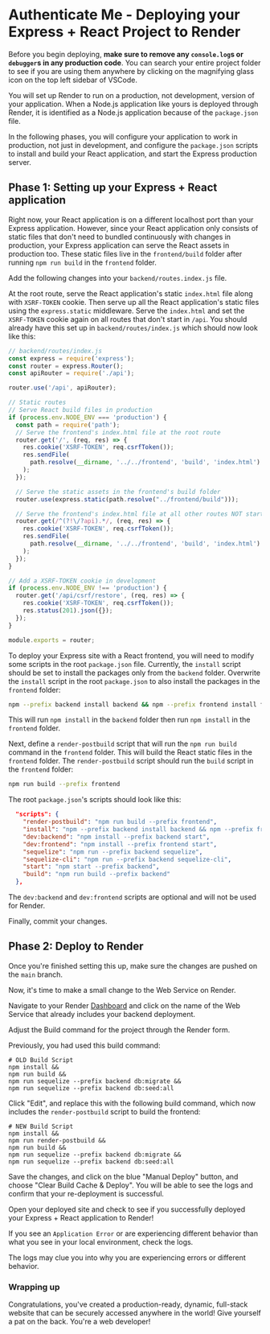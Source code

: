 # Authenticate Me - Deploying your Express + React Project to Render

Before you begin deploying, **make sure to remove any `console.log`s or
`debugger`s in any production code**. You can search your entire project folder
to see if you are using them anywhere by clicking on the magnifying glass icon
on the top left sidebar of VSCode.

You will set up Render to run on a production, not development, version of your
application. When a Node.js application like yours is deployed through Render,
it is identified as a Node.js application because of the `package.json` file.

In the following phases, you will configure your application to work in
production, not just in development, and configure the `package.json` scripts
to install and build your React application, and start the Express production server.

## Phase 1: Setting up your Express + React application

Right now, your React application is on a different localhost port than your
Express application. However, since your React application only consists of
static files that don't need to bundled continuously with changes in production,
your Express application can serve the React assets in production too. These
static files live in the `frontend/build` folder after running `npm run build`
in the `frontend` folder.

Add the following changes into your `backend/routes.index.js` file.

At the root route, serve the React application's static `index.html` file along
with `XSRF-TOKEN` cookie. Then serve up all the React application's static
files using the `express.static` middleware. Serve the `index.html` and set the
`XSRF-TOKEN` cookie again on all routes that don't start in `/api`. You should
already have this set up in `backend/routes/index.js` which should now look
like this:

```js
// backend/routes/index.js
const express = require('express');
const router = express.Router();
const apiRouter = require('./api');

router.use('/api', apiRouter);

// Static routes
// Serve React build files in production
if (process.env.NODE_ENV === 'production') {
  const path = require('path');
  // Serve the frontend's index.html file at the root route
  router.get('/', (req, res) => {
    res.cookie('XSRF-TOKEN', req.csrfToken());
    res.sendFile(
      path.resolve(__dirname, '../../frontend', 'build', 'index.html')
    );
  });

  // Serve the static assets in the frontend's build folder
  router.use(express.static(path.resolve("../frontend/build")));

  // Serve the frontend's index.html file at all other routes NOT starting with /api
  router.get(/^(?!\/?api).*/, (req, res) => {
    res.cookie('XSRF-TOKEN', req.csrfToken());
    res.sendFile(
      path.resolve(__dirname, '../../frontend', 'build', 'index.html')
    );
  });
}

// Add a XSRF-TOKEN cookie in development
if (process.env.NODE_ENV !== 'production') {
  router.get('/api/csrf/restore', (req, res) => {
    res.cookie('XSRF-TOKEN', req.csrfToken());
    res.status(201).json({});
  });
}

module.exports = router;
```

To deploy your Express site with a React frontend, you will need to modify some
scripts in the root `package.json` file. Currently, the `install` script should
be set to install the packages only from the `backend` folder. Overwrite the
`install` script in the root `package.json` to also install the packages in the
`frontend` folder:

```bash
npm --prefix backend install backend && npm --prefix frontend install frontend
```

This will run `npm install` in the `backend` folder then run `npm install` in
the `frontend` folder.

Next, define a `render-postbuild` script that will run the `npm run build`
command in the `frontend` folder. This will build the React static files in
the `frontend` folder. The `render-postbuild` script should run the `build`
script in the `frontend` folder:

```bash
npm run build --prefix frontend
```

The root `package.json`'s scripts should look like this:

```json
  "scripts": {
    "render-postbuild": "npm run build --prefix frontend",
    "install": "npm --prefix backend install backend && npm --prefix frontend install frontend",
    "dev:backend": "npm install --prefix backend start",
    "dev:frontend": "npm install --prefix frontend start",
    "sequelize": "npm run --prefix backend sequelize",
    "sequelize-cli": "npm run --prefix backend sequelize-cli",
    "start": "npm start --prefix backend",
    "build": "npm run build --prefix backend"
  },
```

The `dev:backend` and `dev:frontend` scripts are optional and will not be used
for Render.

<!-- Not using CSP in helmet anymore -->
<!-- There's just one more thing to edit. For the `build` script in the
`frontend/package.json` file, add an `INLINE_RUNTIME_CHUNK=false` environment
variable before `react-scripts build`. This is necessary because the `helmet`
backend package is a middleware you added as an extra layer of security to the
Express application in production. The `helmet` middleware adds a [Content
Security Policy] which doesn't allow unsafe-inline JavaScript scripts. React,
by default, adds their JavaScript scripts as unsafe-inline. To remove this,
you need to have an environment variable of `INLINE_RUNTIME_CHUNK` set to
`false` before running `react-scripts build`.

`frontend/package.json`'s scripts should now look like this:

```json
  "scripts": {
    "start": "react-scripts start",
    "build": "INLINE_RUNTIME_CHUNK=false react-scripts build",
    "test": "react-scripts test",
    "eject": "react-scripts eject"
  },
``` -->

Finally, commit your changes.

## Phase 2: Deploy to Render

Once you're finished setting this up, make sure the changes are pushed on the `main` branch.

Now, it's time to make a small change to the Web Service on Render.

Navigate to your Render [Dashboard] and click on the name of the Web Service
that already includes your backend deployment.

Adjust the Build command for the project through the Render form.

Previously, you had used this build command:

```shell
# OLD Build Script
npm install &&
npm run build &&
npm run sequelize --prefix backend db:migrate &&
npm run sequelize --prefix backend db:seed:all
```

Click "Edit", and replace this with the following build command, which now includes the `render-postbuild` script to build the frontend:

```shell
# NEW Build Script
npm install &&
npm run render-postbuild &&
npm run build &&
npm run sequelize --prefix backend db:migrate &&
npm run sequelize --prefix backend db:seed:all
```

Save the changes, and click on the blue "Manual Deploy" button, and choose
"Clear Build Cache & Deploy". You will be able to see the logs and confirm that
your re-deployment is successful.

Open your deployed site and check to see if you successfully deployed your
Express + React application to Render!

If you see an `Application Error` or are experiencing different behavior than
what you see in your local environment, check the logs.

The logs may clue you into why you are experiencing errors or different
behavior.

### Wrapping up

Congratulations, you've created a production-ready, dynamic, full-stack website
that can be securely accessed anywhere in the world! Give yourself a pat on the
back. You're a web developer!


[Dashboard]: https://dashboard.render.com/